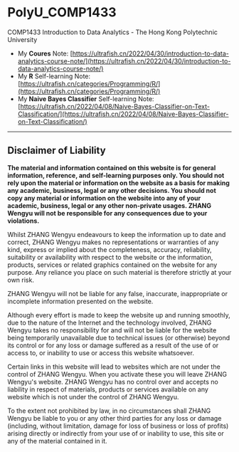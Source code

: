 # PolyU_COMP1433
COMP1433 Introduction to Data Analytics  - The Hong Kong Polytechnic University
- My **Coures** Note: [https://ultrafish.cn/2022/04/30/introduction-to-data-analytics-course-note/](https://ultrafish.cn/2022/04/30/introduction-to-data-analytics-course-note/)
- My **R** Self-learning Note: [https://ultrafish.cn/categories/Programming/R/](https://ultrafish.cn/categories/Programming/R/)
- My **Naive Bayes Classifier** Self-learning Note: [https://ultrafish.cn/2022/04/08/Naive-Bayes-Classifier-on-Text-Classification/](https://ultrafish.cn/2022/04/08/Naive-Bayes-Classifier-on-Text-Classification/)

---

## Disclaimer of Liability

**The material and information contained on this website is for general information, reference, and self-learning purposes only. You should not rely upon the material or information on the website as a basis for making any academic, business, legal or any other decisions. You should not copy any material or information on the website into any of your academic, business, legal or any other non-private usages. ZHANG Wengyu will not be responsible for any consequences due to your violations.**


Whilst ZHANG Wengyu endeavours to keep the information up to date and correct, ZHANG Wengyu makes no representations or warranties of any kind, express or implied about the completeness, accuracy, reliability, suitability or availability with respect to the website or the information, products, services or related graphics contained on the website for any purpose. Any reliance you place on such material is therefore strictly at your own risk.


ZHANG Wengyu will not be liable for any false, inaccurate, inappropriate or incomplete information presented on the website.


Although every effort is made to keep the website up and running smoothly, due to the nature of the Internet and the technology involved, ZHANG Wengyu takes no responsibility for and will not be liable for the website being temporarily unavailable due to technical issues (or otherwise) beyond its control or for any loss or damage suffered as a result of the use of or access to, or inability to use or access this website whatsoever.


Certain links in this website will lead to websites which are not under the control of ZHANG Wengyu. When you activate these you will leave ZHANG Wengyu's  website. ZHANG Wengyu has no control over and accepts no liability in respect of materials, products or services available on any website which is not under the control of ZHANG Wengyu.


To the extent not prohibited by law, in no circumstances shall ZHANG Wengyu be liable to you or any other third parties for any loss or damage (including, without limitation, damage for loss of business or loss of profits) arising directly or indirectly from your use of or inability to use, this site or any of the material contained in it.
